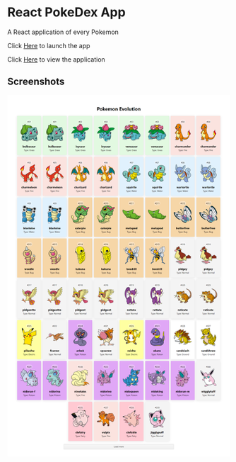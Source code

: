 # React PokeDex App

A React application of every Pokemon

Click [Here](https://pokedex-react-alpha.vercel.app/) to launch the app

Click [Here](https://github.com/smahamoud/pokedex-react) to view the application

## Screenshots

![PokeDex](./public/Pokedex.png)
